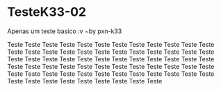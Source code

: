 # TesteK33-02
Apenas um teste basico :v ~by pxn-k33

Teste Teste Teste
Teste Teste Teste
Teste Teste Teste
Teste Teste Teste
Teste Teste Teste
Teste Teste Teste
Teste Teste Teste
Teste Teste Teste
Teste Teste Teste
Teste Teste Teste
Teste Teste Teste
Teste Teste Teste
Teste Teste Teste
Teste Teste Teste
Teste Teste Teste
Teste Teste Teste
Teste Teste Teste
Teste Teste Teste
Teste Teste Teste
Teste Teste Teste
Teste Teste Teste
Teste Teste Teste
Teste Teste Teste
